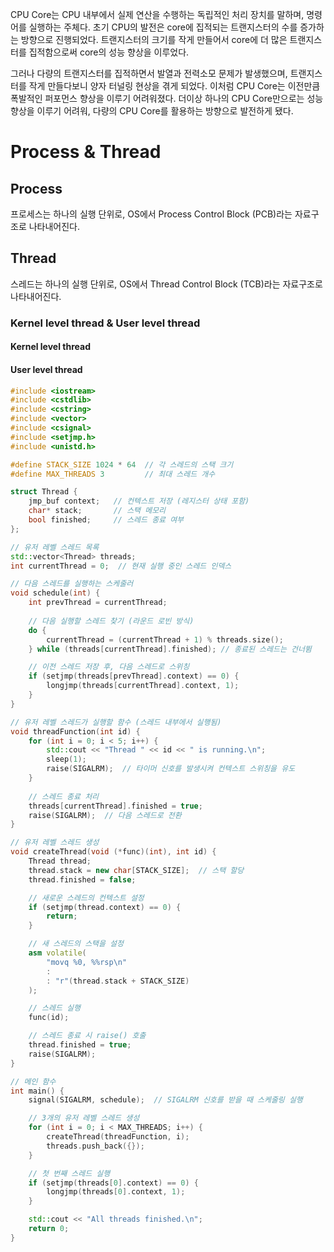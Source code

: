 CPU Core는 CPU 내부에서 실제 연산을 수행하는 독립적인 처리 장치를 말하며, 명령어를 실행하는 주체다. 초기 CPU의 발전은 core에 집적되는 트랜지스터의 수를 증가하는 방향으로 진행되었다. 트랜지스터의 크기를 작게 만들어서 core에 더 많은 트랜지스터를 집적함으로써 core의 성능 향상을 이루었다.

그러나 다량의 트랜지스터를 집적하면서 발열과 전력소모 문제가 발생했으며, 트랜지스터를 작게 만들다보니 양자 터널링 현상을 겪게 되었다. 이처럼 CPU Core는 이전만큼 폭발적인 퍼포먼스 향상을 이루기 어려워졌다. 더이상 하나의 CPU Core만으로는 성능 향상을 이루기 어려워, 다량의 CPU Core를 활용하는 방향으로 발전하게 됐다.

# Process & Thread

## Process
프로세스는 하나의 실행 단위로, OS에서 Process Control Block (PCB)라는 자료구조로 나타내어진다. 

## Thread
스레드는 하나의 실행 단위로, OS에서 Thread Control Block (TCB)라는 자료구조로 나타내어진다. 

### Kernel level thread & User level thread

#### Kernel level thread



#### User level thread

```C++
#include <iostream>
#include <cstdlib>
#include <cstring>
#include <vector>
#include <csignal>
#include <setjmp.h>
#include <unistd.h>

#define STACK_SIZE 1024 * 64  // 각 스레드의 스택 크기
#define MAX_THREADS 3         // 최대 스레드 개수

struct Thread {
    jmp_buf context;   // 컨텍스트 저장 (레지스터 상태 포함)
    char* stack;       // 스택 메모리
    bool finished;     // 스레드 종료 여부
};

// 유저 레벨 스레드 목록
std::vector<Thread> threads;
int currentThread = 0;  // 현재 실행 중인 스레드 인덱스

// 다음 스레드를 실행하는 스케줄러
void schedule(int) {
    int prevThread = currentThread;
    
    // 다음 실행할 스레드 찾기 (라운드 로빈 방식)
    do {
        currentThread = (currentThread + 1) % threads.size();
    } while (threads[currentThread].finished); // 종료된 스레드는 건너뜀

    // 이전 스레드 저장 후, 다음 스레드로 스위칭
    if (setjmp(threads[prevThread].context) == 0) {
        longjmp(threads[currentThread].context, 1);
    }
}

// 유저 레벨 스레드가 실행할 함수 (스레드 내부에서 실행됨)
void threadFunction(int id) {
    for (int i = 0; i < 5; i++) {
        std::cout << "Thread " << id << " is running.\n";
        sleep(1);
        raise(SIGALRM);  // 타이머 신호를 발생시켜 컨텍스트 스위칭을 유도
    }
    
    // 스레드 종료 처리
    threads[currentThread].finished = true;
    raise(SIGALRM);  // 다음 스레드로 전환
}

// 유저 레벨 스레드 생성
void createThread(void (*func)(int), int id) {
    Thread thread;
    thread.stack = new char[STACK_SIZE];  // 스택 할당
    thread.finished = false;

    // 새로운 스레드의 컨텍스트 설정
    if (setjmp(thread.context) == 0) {
        return;
    }

    // 새 스레드의 스택을 설정
    asm volatile(
        "movq %0, %%rsp\n"
        :
        : "r"(thread.stack + STACK_SIZE)
    );

    // 스레드 실행
    func(id);

    // 스레드 종료 시 raise() 호출
    thread.finished = true;
    raise(SIGALRM);
}

// 메인 함수
int main() {
    signal(SIGALRM, schedule);  // SIGALRM 신호를 받을 때 스케줄링 실행

    // 3개의 유저 레벨 스레드 생성
    for (int i = 0; i < MAX_THREADS; i++) {
        createThread(threadFunction, i);
        threads.push_back({});
    }

    // 첫 번째 스레드 실행
    if (setjmp(threads[0].context) == 0) {
        longjmp(threads[0].context, 1);
    }

    std::cout << "All threads finished.\n";
    return 0;
}

```


